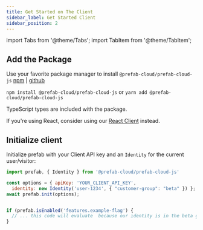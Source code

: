 ```yaml
---
title: Get Started on The Client
sidebar_label: Get Started Client
sidebar_position: 2
---
```

import Tabs from '@theme/Tabs';
import TabItem from '@theme/TabItem';

## Add the Package

Use your favorite package manager to install `@prefab-cloud/prefab-cloud-js` [npm](https://www.npmjs.com/package/@prefab-cloud/prefab-cloud-js) | [github](https://github.com/prefab-cloud/prefab-cloud-js)

`npm install @prefab-cloud/prefab-cloud-js` or `yarn add @prefab-cloud/prefab-cloud-js`

TypeScript types are included with the package.

If you're using React, consider using our [React Client](/docs/react) instead.

## Initialize client

Initialize prefab with your Client API key and an `Identity` for the current user/visitor:

```javascript
import prefab, { Identity } from '@prefab-cloud/prefab-cloud-js'

const options = { apiKey: 'YOUR_CLIENT_API_KEY', 
  identity: new Identity('user-1234', { "customer-group": "beta" }) };
await prefab.init(options);


if (prefab.isEnabled('features.example-flag') {
  // ... this code will evaluate  because our identity is in the beta group
}
```
